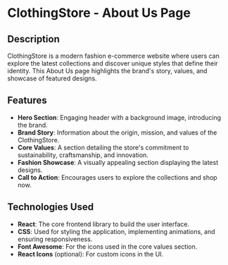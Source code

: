 # ClothingStore - About Us Page

## Description

ClothingStore is a modern fashion e-commerce website where users can explore the latest collections and discover unique styles that define their identity. This About Us page highlights the brand's story, values, and showcase of featured designs.

## Features

- **Hero Section**: Engaging header with a background image, introducing the brand.
- **Brand Story**: Information about the origin, mission, and values of the ClothingStore.
- **Core Values**: A section detailing the store's commitment to sustainability, craftsmanship, and innovation.
- **Fashion Showcase**: A visually appealing section displaying the latest designs.
- **Call to Action**: Encourages users to explore the collections and shop now.

## Technologies Used

- **React**: The core frontend library to build the user interface.
- **CSS**: Used for styling the application, implementing animations, and ensuring responsiveness.
- **Font Awesome**: For the icons used in the core values section.
- **React Icons** (optional): For custom icons in the UI.

